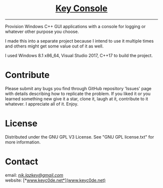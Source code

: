<h1 align="center">
	<a href="https://github.com/KeyC0de/KeyConsole">Key Console</a>
</h1>
<hr>


Provision Windows C++ GUI applications with a console for logging or whatever other purpose you choose.

I made this into a separate project because I intend to use it multiple times and others might get some value out of it as well.

I used Windows 8.1 x86_64, Visual Studio 2017, C++17 to build the project.


# Contribute

Please submit any bugs you find through GitHub repository 'Issues' page with details describing how to replicate the problem. If you liked it or you learned something new give it a star, clone it, laugh at it, contribute to it whatever. I appreciate all of it. Enjoy.


# License

Distributed under the GNU GPL V3 License. See "GNU GPL license.txt" for more information.


# Contact

email: *nik.lazkey@gmail.com*</br>
website: [*www.keyc0de.net*](www.keyc0de.net)

